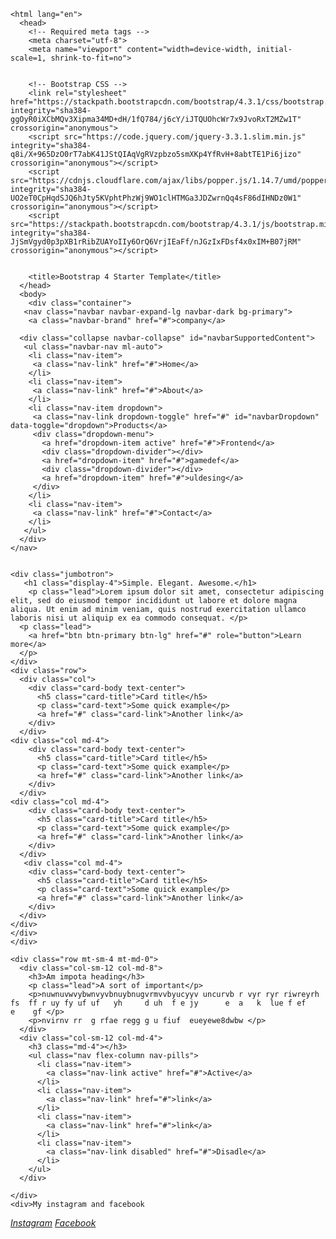 <!doctype html>
    <html lang="en">
      <head>
        <!-- Required meta tags -->
        <meta charset="utf-8">
        <meta name="viewport" content="width=device-width, initial-scale=1, shrink-to-fit=no">

         
        <!-- Bootstrap CSS -->
        <link rel="stylesheet" href="https://stackpath.bootstrapcdn.com/bootstrap/4.3.1/css/bootstrap.min.css" integrity="sha384-ggOyR0iXCbMQv3Xipma34MD+dH/1fQ784/j6cY/iJTQUOhcWr7x9JvoRxT2MZw1T" crossorigin="anonymous">
        <script src="https://code.jquery.com/jquery-3.3.1.slim.min.js" integrity="sha384-q8i/X+965DzO0rT7abK41JStQIAqVgRVzpbzo5smXKp4YfRvH+8abtTE1Pi6jizo" crossorigin="anonymous"></script>
        <script src="https://cdnjs.cloudflare.com/ajax/libs/popper.js/1.14.7/umd/popper.min.js" integrity="sha384-UO2eT0CpHqdSJQ6hJty5KVphtPhzWj9WO1clHTMGa3JDZwrnQq4sF86dIHNDz0W1" crossorigin="anonymous"></script>
        <script src="https://stackpath.bootstrapcdn.com/bootstrap/4.3.1/js/bootstrap.min.js" integrity="sha384-JjSmVgyd0p3pXB1rRibZUAYoIIy6OrQ6VrjIEaFf/nJGzIxFDsf4x0xIM+B07jRM" crossorigin="anonymous"></script>


        <title>Bootstrap 4 Starter Template</title>
      </head>
      <body>
        <div class="container">
       <nav class="navbar navbar-expand-lg navbar-dark bg-primary">
        <a class="navbar-brand" href="#">company</a>

      <div class="collapse navbar-collapse" id="navbarSupportedContent">
       <ul class="navbar-nav ml-auto">
        <li class="nav-item">
         <a class="nav-link" href="#">Home</a>
        </li>
        <li class="nav-item">
         <a class="nav-link" href="#">About</a>
        </li>
        <li class="nav-item dropdown">
         <a class="nav-link dropdown-toggle" href="#" id="navbarDropdown" data-toggle="dropdown">Products</a>
         <div class="dropdown-menu">
           <a href="dropdown-item active" href="#">Frontend</a>
           <div class="dropdown-divider"></div>
           <a href="dropdown-item" href="#">gamedef</a>
           <div class="dropdown-divider"></div>
           <a href="dropdown-item" href="#">uldesing</a>
         </div>
        </li>
        <li class="nav-item"> 
         <a class="nav-link" href="#">Contact</a>
        </li>
       </ul>
      </div>
    </nav>


    <div class="jumbotron">
       <h1 class="display-4">Simple. Elegant. Awesome.</h1>
        <p class="lead">Lorem ipsum dolor sit amet, consectetur adipiscing elit, sed do eiusmod tempor incididunt ut labore et dolore magna aliqua. Ut enim ad minim veniam, quis nostrud exercitation ullamco laboris nisi ut aliquip ex ea commodo consequat. </p>
      <p class="lead">
        <a href="btn btn-primary btn-lg" href="#" role="button">Learn more</a>
      </p>
    </div>
    <div class="row">
      <div class="col">
        <div class="card-body text-center">
          <h5 class="card-title">Card title</h5>
          <p class="card-text">Some quick example</p>
          <a href="#" class="card-link">Another link</a>
        </div>
      </div>
    <div class="col md-4">
        <div class="card-body text-center">
          <h5 class="card-title">Card title</h5>
          <p class="card-text">Some quick example</p>
          <a href="#" class="card-link">Another link</a>
        </div>
      </div>
    <div class="col md-4">
        <div class="card-body text-center">
          <h5 class="card-title">Card title</h5>
          <p class="card-text">Some quick example</p>
          <a href="#" class="card-link">Another link</a>
        </div>
      </div>
       <div class="col md-4">
        <div class="card-body text-center">
          <h5 class="card-title">Card title</h5>
          <p class="card-text">Some quick example</p>
          <a href="#" class="card-link">Another link</a>
        </div>
      </div>
    </div>
    </div>
    </div>

    <div class="row mt-sm-4 mt-md-0">
      <div class="col-sm-12 col-md-8">
        <h3>Am impota heading</h3>
        <p class="lead">A sort of important</p>
        <p>nuwnuvwvybwnvyvbnuybnugvrmvvbyucyyv uncurvb r vyr ryr riwreyrh fs  ff r uy fy uf uf   yh     d uh  f e jy      e  a   k  lue f ef    e    gf </p>
        <p>nvirnv rr  g rfae regg g u fiuf  eueyewe8dwbw </p>
      </div>
      <div class="col-sm-12 col-md-4">
        <h3 class="md-4"></h3>
        <ul class="nav flex-column nav-pills">
          <li class="nav-item">
            <a class="nav-link active" href="#">Active</a>
          </li>
          <li class="nav-item">
            <a class="nav-link" href="#">link</a>
          </li>
          <li class="nav-item">
            <a class="nav-link" href="#">link</a>
          </li>
          <li class="nav-item">
            <a class="nav-link disabled" href="#">Disadle</a>
          </li>
        </ul>
      </div>

    </div>
    <div>My instagram and facebook
<footer class="footer">
 <div class="icon">
  <a href="https://www.instagram.com/svat3000/?hl=uk">
    <i class="fa-instagram">Instagram</i></a>
    <a href="https://www.facebook.com/profile.php?id=100009022463790">
    <i class="fa-facebook-square"> Facebook </i>
        </a>
</footer>
</div>
</body>
</html>
  </body>
  </html>
